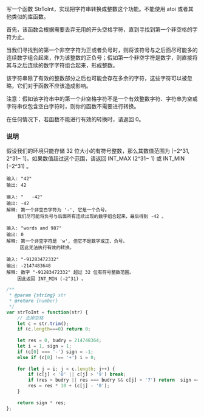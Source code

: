 写一个函数 StrToInt，实现把字符串转换成整数这个功能。不能使用 atoi 或者其他类似的库函数。


首先，该函数会根据需要丢弃无用的开头空格字符，直到寻找到第一个非空格的字符为止。

当我们寻找到的第一个非空字符为正或者负号时，则将该符号与之后面尽可能多的连续数字组合起来，作为该整数的正负号；假如第一个非空字符是数字，则直接将其与之后连续的数字字符组合起来，形成整数。

该字符串除了有效的整数部分之后也可能会存在多余的字符，这些字符可以被忽略，它们对于函数不应该造成影响。

注意：假如该字符串中的第一个非空格字符不是一个有效整数字符、字符串为空或字符串仅包含空白字符时，则你的函数不需要进行转换。

在任何情况下，若函数不能进行有效的转换时，请返回 0。


### 说明

假设我们的环境只能存储 32 位大小的有符号整数，那么其数值范围为 [−2^31, 2^31− 1]。如果数值超过这个范围，请返回 INT_MAX (2^31− 1) 或 INT_MIN (−2^31) 。

```
输入: "42"
输出: 42
```

```
输入: "   -42"
输出: -42
解释: 第一个非空白字符为 '-', 它是一个负号。
    我们尽可能将负号与后面所有连续出现的数字组合起来，最后得到 -42 。
```


```
输入: "words and 987"
输出: 0
解释: 第一个非空字符是 'w', 但它不是数字或正、负号。
     因此无法执行有效的转换。
```

```
输入: "-91283472332"
输出: -2147483648
解释: 数字 "-91283472332" 超过 32 位有符号整数范围。 
    因此返回 INT_MIN (−2^31) 。
```


```js
/**
 * @param {string} str
 * @return {number}
 */
var strToInt = function(str) {
    // 去掉空格
    let c = str.trim();
    if (c.length===0) return 0;
    
    let res = 0, budry = 214748364;
    let i = 1, sign = 1;
    if (c[0] === '-') sign = -1;
    else if (c[0] !== '+') i = 0;
    
    for (let j = i; j < c.length; j++) {
        if (c[j] < '0' || c[j] > '9') break;
        if (res > budry || res === budry && c[j] > '7') return  sign === 1 ? 2147483647 : -2147483648;
        res = res * 10 + (c[j] - '0');
    }
    
    return sign * res;
};
```